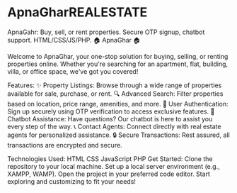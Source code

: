 # ApnaGharREALESTATE
ApnaGahr: Buy, sell, or rent properties. Secure OTP signup, chatbot support. HTML/CSS/JS/PHP. 🏠 ApnaGhar 🏠

Welcome to ApnaGhar, your one-stop solution for buying, selling, or renting properties online. Whether you're searching for an apartment, flat, building, villa, or office space, we've got you covered!

Features: ✨ Property Listings: Browse through a wide range of properties available for sale, purchase, or rent. 🔍 Advanced Search: Filter properties based on location, price range, amenities, and more. 📝 User Authentication: Sign up securely using OTP verification to access exclusive features. 💬 Chatbot Assistance: Have questions? Our chatbot is here to assist you every step of the way. 📞 Contact Agents: Connect directly with real estate agents for personalized assistance. 🔒 Secure Transactions: Rest assured, all transactions are encrypted and secure.

Technologies Used: HTML CSS JavaScript PHP Get Started: Clone the repository to your local machine. Set up a local server environment (e.g., XAMPP, WAMP). Open the project in your preferred code editor. Start exploring and customizing to fit your needs!
